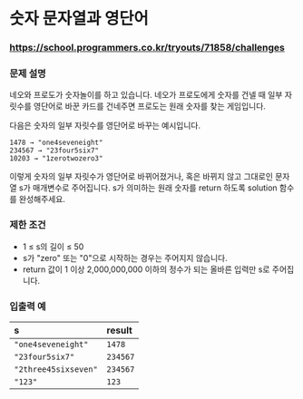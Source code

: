 # 숫자 문자열과 영단어

### https://school.programmers.co.kr/tryouts/71858/challenges

### 문제 설명

네오와 프로도가 숫자놀이를 하고 있습니다. 네오가 프로도에게 숫자를 건넬 때 일부 자릿수를 영단어로 바꾼 카드를 건네주면 프로도는 원래 숫자를 찾는 게임입니다.

다음은 숫자의 일부 자릿수를 영단어로 바꾸는 예시입니다.

```
1478 → "one4seveneight"
234567 → "23four5six7"
10203 → "1zerotwozero3"
```

이렇게 숫자의 일부 자릿수가 영단어로 바뀌어졌거나, 혹은 바뀌지 않고 그대로인 문자열 s가 매개변수로 주어집니다. s가 의미하는 원래 숫자를 return 하도록 solution 함수를 완성해주세요.

### 제한 조건

-   1 ≤ s의 길이 ≤ 50
-   s가 "zero" 또는 "0"으로 시작하는 경우는 주어지지 않습니다.
-   return 값이 1 이상 2,000,000,000 이하의 정수가 되는 올바른 입력만 s로 주어집니다.

### 입출력 예

| s                    | result   |
| :------------------- | :------- |
| `"one4seveneight"`   | `1478`   |
| `"23four5six7"`      | `234567` |
| `"2three45sixseven"` | `234567` |
| `"123"`              | `123`    |

